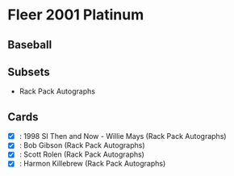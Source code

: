 # Fleer 2001 Platinum
## Baseball

## Subsets

- Rack Pack Autographs

## Cards

- [x] : 1998 SI Then and Now - Willie Mays (Rack Pack Autographs)<br>
- [x] : Bob Gibson (Rack Pack Autographs)<br>
- [x] : Scott Rolen (Rack Pack Autographs)<br>
- [x] : Harmon Killebrew (Rack Pack Autographs)<br>
